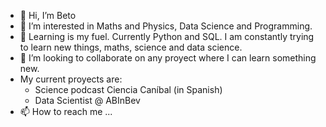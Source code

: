 - 👋 Hi, I’m Beto
- 👀 I’m interested in Maths and Physics, Data Science and Programming.
- 🌱 Learning is my fuel. Currently Python and SQL. I am constantly trying to learn new things, maths, science and data science.
- 💞️ I’m looking to collaborate on any proyect where I can learn something new.
- My current proyects are:
  - Science podcast Ciencia Caníbal (in Spanish)
  - Data Scientist @ ABInBev
- 📫 How to reach me ...

<!---
HumbertoSantoyo/HumbertoSantoyo is a ✨ special ✨ repository because its `README.md` (this file) appears on your GitHub profile.
You can click the Preview link to take a look at your changes.
--->
